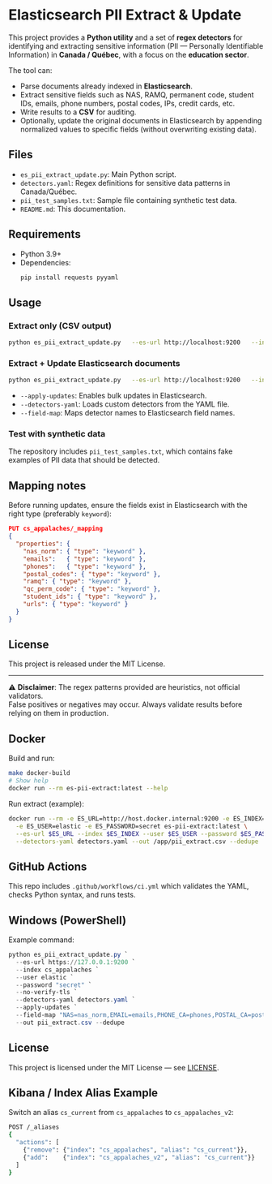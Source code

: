# Elasticsearch PII Extract & Update

This project provides a **Python utility** and a set of **regex detectors** for identifying and extracting sensitive
information (PII — Personally Identifiable Information) in **Canada / Québec**, with a focus on the **education sector**.

The tool can:
- Parse documents already indexed in **Elasticsearch**.
- Extract sensitive fields such as NAS, RAMQ, permanent code, student IDs, emails, phone numbers, postal codes, IPs, credit cards, etc.
- Write results to a **CSV** for auditing.
- Optionally, update the original documents in Elasticsearch by appending normalized values to specific fields (without overwriting existing data).

## Files

- `es_pii_extract_update.py`: Main Python script.
- `detectors.yaml`: Regex definitions for sensitive data patterns in Canada/Québec.
- `pii_test_samples.txt`: Sample file containing synthetic test data.
- `README.md`: This documentation.

## Requirements

- Python 3.9+
- Dependencies:
  ```bash
  pip install requests pyyaml
  ```

## Usage

### Extract only (CSV output)

```bash
python es_pii_extract_update.py   --es-url http://localhost:9200   --index cs_appalaches   --user elastic --password secret   --detectors-yaml detectors.yaml   --out pii_extract.csv   --dedupe
```

### Extract + Update Elasticsearch documents

```bash
python es_pii_extract_update.py   --es-url http://localhost:9200   --index cs_appalaches   --user elastic --password secret   --apply-updates   --detectors-yaml detectors.yaml   --field-map "NAS=nas_norm,EMAIL=emails,PHONE_CA=phones,POSTAL_CA=postal_codes,QC_RAMQ=ramq,QC_PERM_CODE=qc_perm_code,STUDENT_ID=student_ids,URL_HTTP=urls,URL_WWW=urls"   --out pii_extract.csv   --dedupe
```

- `--apply-updates`: Enables bulk updates in Elasticsearch.
- `--detectors-yaml`: Loads custom detectors from the YAML file.
- `--field-map`: Maps detector names to Elasticsearch field names.

### Test with synthetic data

The repository includes `pii_test_samples.txt`, which contains fake examples of PII data that should be detected.

## Mapping notes

Before running updates, ensure the fields exist in Elasticsearch with the right type (preferably `keyword`):

```json
PUT cs_appalaches/_mapping
{
  "properties": {
    "nas_norm": { "type": "keyword" },
    "emails":   { "type": "keyword" },
    "phones":   { "type": "keyword" },
    "postal_codes": { "type": "keyword" },
    "ramq": { "type": "keyword" },
    "qc_perm_code": { "type": "keyword" },
    "student_ids": { "type": "keyword" },
    "urls": { "type": "keyword" }
  }
}
```

## License

This project is released under the MIT License.

---

⚠️ **Disclaimer**: The regex patterns provided are heuristics, not official validators.  
False positives or negatives may occur. Always validate results before relying on them in production.


## Docker

Build and run:

```bash
make docker-build
# Show help
docker run --rm es-pii-extract:latest --help
```

Run extract (example):

```bash
docker run --rm -e ES_URL=http://host.docker.internal:9200 -e ES_INDEX=cs_appalaches \
  -e ES_USER=elastic -e ES_PASSWORD=secret es-pii-extract:latest \
  --es-url $ES_URL --index $ES_INDEX --user $ES_USER --password $ES_PASSWORD \
  --detectors-yaml detectors.yaml --out /app/pii_extract.csv --dedupe
```

## GitHub Actions
This repo includes `.github/workflows/ci.yml` which validates the YAML, checks Python syntax, and runs tests.

## Windows (PowerShell)
Example command:

```powershell
python es_pii_extract_update.py `
  --es-url https://127.0.0.1:9200 `
  --index cs_appalaches `
  --user elastic `
  --password "secret" `
  --no-verify-tls `
  --detectors-yaml detectors.yaml `
  --apply-updates `
  --field-map "NAS=nas_norm,EMAIL=emails,PHONE_CA=phones,POSTAL_CA=postal_codes,QC_RAMQ=ramq,QC_PERM_CODE=qc_perm_code,STUDENT_ID=student_ids,URL_HTTP=urls,URL_WWW=urls" `
  --out pii_extract.csv --dedupe
```


## License
This project is licensed under the MIT License — see [LICENSE](LICENSE).


## Kibana / Index Alias Example
Switch an alias `cs_current` from `cs_appalaches` to `cs_appalaches_v2`:

```bash
POST /_aliases
{
  "actions": [
    {"remove": {"index": "cs_appalaches", "alias": "cs_current"}},
    {"add":    {"index": "cs_appalaches_v2", "alias": "cs_current"}}
  ]
}
```
